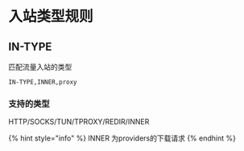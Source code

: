 # 入站类型规则

## IN-TYPE

匹配流量入站的类型

```
IN-TYPE,INNER,proxy
```

### 支持的类型

HTTP/SOCKS/TUN/TPROXY/REDIR/INNER

{% hint style="info" %}
INNER 为providers的下载请求
{% endhint %}
